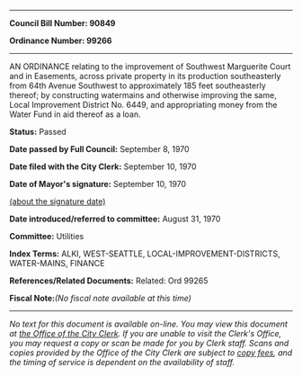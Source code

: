 

********

**Council Bill Number: 90849**
   
**Ordinance Number: 99266**
********

 AN ORDINANCE relating to the improvement of Southwest Marguerite Court and in Easements, across private property in its production southeasterly from 64th Avenue Southwest to approximately 185 feet southeasterly thereof; by constructing watermains and otherwise improving the same, Local Improvement District No. 6449, and appropriating money from the Water Fund in aid thereof as a loan.

**Status:** Passed
   
**Date passed by Full Council:** September 8, 1970
   
**Date filed with the City Clerk:** September 10, 1970
   
**Date of Mayor's signature:** September 10, 1970
   
[(about the signature date)](/~public/approvaldate.htm)
   
   
   
**Date introduced/referred to committee:** August 31, 1970
   
**Committee:** Utilities
   
   
**Index Terms:** ALKI, WEST-SEATTLE, LOCAL-IMPROVEMENT-DISTRICTS, WATER-MAINS, FINANCE

**References/Related Documents:** Related: Ord 99265

**Fiscal Note:**_(No fiscal note available at this time)_
********

_No text for this document is available on-line. You may view this document at [the Office of the City Clerk](http://www.seattle.gov/leg/clerk/contactUs.htm). If you are unable to visit the Clerk's Office, you may request a copy or scan be made for you by Clerk staff. Scans and copies provided by the Office of the City Clerk are subject to [copy fees](http://clerk.seattle.gov/~public/clerkfees.htm), and the timing of service is dependent on the availability of staff._


